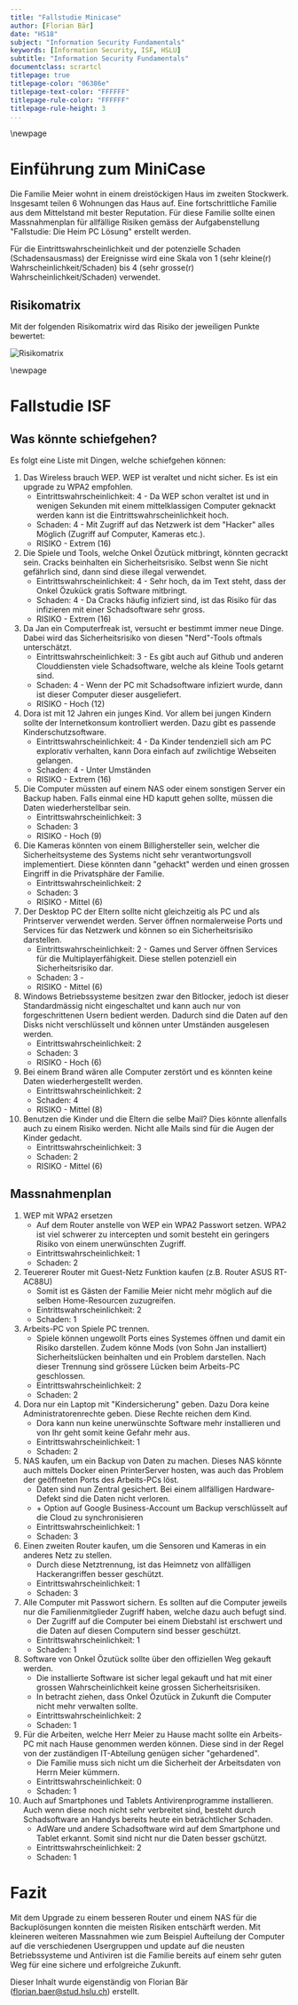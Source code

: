 ```yaml
---
title: "Fallstudie Minicase"
author: [Florian Bär]
date: "HS18"
subject: "Information Security Fundamentals"
keywords: [Information Security, ISF, HSLU]
subtitle: "Information Security Fundamentals"
documentclass: scrartcl
titlepage: true
titlepage-color: "06386e"
titlepage-text-color: "FFFFFF"
titlepage-rule-color: "FFFFFF"
titlepage-rule-height: 3
...
```

\newpage
# Einführung zum MiniCase
Die Familie Meier wohnt in einem dreistöckigen Haus im zweiten Stockwerk. Insgesamt teilen 6 Wohnungen das Haus
auf. Eine fortschrittliche Familie aus dem Mittelstand mit bester Reputation. Für diese Familie sollte einen Massnahmenplan für allfällige Risiken gemäss der Aufgabenstellung \"Fallstudie: Die Heim PC Lösung\" erstellt werden.

Für die Eintrittswahrscheinlichkeit und der potenzielle Schaden (Schadensausmass) der Ereignisse wird eine Skala von 1 (sehr kleine(r) Wahrscheinlichkeit/Schaden) bis 4 (sehr grosse(r) Wahrscheinlichkeit/Schaden) verwendet.

## Risikomatrix
Mit der folgenden Risikomatrix wird das Risiko der jeweiligen Punkte bewertet:

![Risikomatrix](Risikomatrix.png "Risikomatrix")

\newpage

# Fallstudie ISF

## Was könnte schiefgehen?

Es folgt eine Liste mit Dingen, welche schiefgehen können:

1. Das Wireless brauch WEP. WEP ist veraltet und nicht sicher. Es ist ein upgrade zu WPA2 empfohlen.
    - Eintrittswahrscheinlichkeit: 4 - Da WEP schon veraltet ist und in wenigen Sekunden mit einem mittelklassigen Computer geknackt werden kann ist die Eintrittswahrscheinlichkeit hoch.
    - Schaden: 4 - Mit Zugriff auf das Netzwerk ist dem "Hacker" alles Möglich (Zugriff auf Computer, Kameras etc.).
    - RISIKO - Extrem (16)
1. Die Spiele und Tools, welche Onkel Özutück mitbringt, könnten gecrackt sein. Cracks beinhalten ein Sicherheitsrisiko. Selbst wenn Sie nicht gefährlich sind, dann sind diese illegal verwendet. 
    - Eintrittswahrscheinlichkeit: 4 - Sehr hoch, da im Text steht, dass der Onkel Özukück gratis Software mitbringt.
    - Schaden: 4 - Da Cracks häufig infiziert sind, ist das Risiko für das infizieren mit einer Schadsoftware sehr gross.
    - RISIKO - Extrem (16)
1. Da Jan ein Computerfreak ist, versucht er bestimmt immer neue Dinge. Dabei wird das Sicherheitsrisiko von diesen "Nerd"-Tools oftmals unterschätzt.
    - Eintrittswahrscheinlichkeit: 3 - Es gibt auch auf Github und anderen Clouddiensten viele Schadsoftware, welche als kleine Tools getarnt sind.
    - Schaden: 4 - Wenn der PC mit Schadsoftware infiziert wurde, dann ist dieser Computer dieser ausgeliefert.
    - RISIKO - Hoch (12)
1. Dora ist mit 12 Jahren ein junges Kind. Vor allem bei jungen Kindern sollte der Internetkonsum  kontrolliert werden. Dazu gibt es passende Kinderschutzsoftware.
    - Eintrittswahrscheinlichkeit: 4 - Da Kinder tendenziell sich am PC explorativ verhalten, kann Dora einfach auf zwilichtige Webseiten gelangen.
    - Schaden: 4 - Unter Umständen
    - RISIKO - Extrem (16)
1. Die Computer müssten auf einem NAS oder einem sonstigen Server ein Backup haben. Falls einmal eine HD kaputt gehen sollte, müssen die Daten wiederherstellbar sein.
    - Eintrittswahrscheinlichkeit: 3
    - Schaden: 3
    - RISIKO - Hoch (9)
1. Die Kameras könnten von einem Billighersteller sein, welcher die Sicherheitsysteme des Systems nicht sehr verantwortungsvoll implementiert. Diese könnten dann "gehackt" werden und einen grossen Eingriff in die Privatsphäre der Familie.
    - Eintrittswahrscheinlichkeit: 2
    - Schaden: 3
    - RISIKO - Mittel (6)
1. Der Desktop PC der Eltern sollte nicht gleichzeitig als PC und als Printserver verwendet werden. Server öffnen normalerweise Ports und Services für das Netzwerk und können so ein Sicherheitsrisiko darstellen.
    - Eintrittswahrscheinlichkeit: 2 - Games und Server öffnen Services für die Multiplayerfähigkeit. Diese stellen potenziell ein Sicherheitsrisiko dar.
    - Schaden: 3 - 
    - RISIKO - Mittel (6)
1. Windows Betriebssysteme besitzen zwar den Bitlocker, jedoch ist dieser Standardmässig nicht eingeschaltet und kann auch nur von forgeschrittenen Usern bedient werden. Dadurch sind die Daten auf den Disks nicht verschlüsselt und können unter Umständen ausgelesen werden.
    - Eintrittswahrscheinlichkeit: 2
    - Schaden: 3
    - RISIKO - Hoch (6)
1. Bei einem Brand wären alle Computer zerstört und es könnten keine Daten wiederhergestellt werden. 
    - Eintrittswahrscheinlichkeit: 2
    - Schaden: 4
    - RISIKO - Mittel (8)
1. Benutzen die Kinder und die Eltern die selbe Mail? Dies könnte allenfalls auch zu einem Risiko werden. Nicht alle Mails sind für die Augen der Kinder gedacht.
    - Eintrittswahrscheinlichkeit: 3
    - Schaden: 2
    - RISIKO - Mittel (6)

## Massnahmenplan

1. WEP mit WPA2 ersetzen
    - Auf dem Router anstelle von WEP ein WPA2 Passwort setzen. WPA2 ist viel schwerer zu intercepten und somit besteht ein geringers Risiko von einem unerwünschten Zugriff.
    - Eintrittswahrscheinlichkeit: 1
    - Schaden: 2
1. Teuererer Router mit Guest-Netz Funktion kaufen (z.B. Router ASUS RT-AC88U)
    - Somit ist es Gästen der Familie Meier nicht mehr möglich auf die selben Home-Resourcen zuzugreifen.
    - Eintrittswahrscheinlichkeit: 2
    - Schaden: 1
1. Arbeits-PC von Spiele PC trennen. 
    - Spiele können ungewollt Ports eines Systemes öffnen und damit ein Risiko darstellen. Zudem könne Mods (von Sohn Jan installiert) Sicherheitslücken beinhalten und ein Problem darstellen. Nach dieser Trennung sind grössere Lücken beim Arbeits-PC geschlossen.
    - Eintrittswahrscheinlichkeit: 2
    - Schaden: 2
1. Dora nur ein Laptop mit "Kindersicherung" geben. Dazu Dora keine Administratorenrechte geben. Diese Rechte reichen dem Kind.
    - Dora kann nun keine unerwünschte Software mehr installieren und von Ihr geht somit keine Gefahr mehr aus.
    - Eintrittswahrscheinlichkeit: 1
    - Schaden: 2
1. NAS kaufen, um ein Backup von Daten zu machen. Dieses NAS könnte auch mittels Docker einen PrinterServer hosten, was auch das Problem der geöffneten Ports des Arbeits-PCs löst.
    - Daten sind nun Zentral gesichert. Bei einem allfälligen Hardware-Defekt sind die Daten nicht verloren.
    - \+ Option auf Google Business-Account um Backup verschlüsselt auf die Cloud zu synchronisieren
    - Eintrittswahrscheinlichkeit: 1
    - Schaden: 3
1. Einen zweiten Router kaufen, um die Sensoren und Kameras in ein anderes Netz zu stellen. 
    - Durch diese Netztrennung, ist das Heimnetz von allfälligen Hackerangriffen besser geschützt.
    - Eintrittswahrscheinlichkeit: 1
    - Schaden: 3
1. Alle Computer mit Passwort sichern. Es sollten auf die Computer jeweils nur die Familienmitglieder Zugriff haben, welche dazu auch befugt sind. 
    - Der Zugriff auf die Computer bei einem Diebstahl ist erschwert und die Daten auf diesen Computern sind besser geschützt.
    - Eintrittswahrscheinlichkeit: 1
    - Schaden: 1
1. Software von Onkel Özutück sollte über den offiziellen Weg gekauft werden. 
    - Die installierte Software ist sicher legal gekauft und hat mit einer grossen Wahrscheinlichkeit keine grossen Sicherheitsrisiken. 
    - In betracht ziehen, dass Onkel Özutück in Zukunft die Computer nicht mehr verwalten sollte.
    - Eintrittswahrscheinlichkeit: 2
    - Schaden: 1
1. Für die Arbeiten, welche Herr Meier zu Hause macht sollte ein Arbeits-PC mit nach Hause genommen werden können. Diese sind in der Regel von der zuständigen IT-Abteilung genügen sicher "gehardened".
    - Die Familie muss sich nicht um die Sicherheit der Arbeitsdaten von Herrn Meier kümmern.
    - Eintrittswahrscheinlichkeit: 0
    - Schaden: 1
1. Auch auf Smartphones und Tablets Antivirenprogramme installieren. Auch wenn diese noch nicht sehr verbreitet sind, besteht durch Schadsoftware an Handys bereits heute ein beträchtlicher Schaden.
    - AdWare und andere Schadsoftware wird auf dem Smartphone und Tablet erkannt. Somit sind nicht nur die Daten besser gschützt.
    - Eintrittswahrscheinlichkeit: 2
    - Schaden: 1

# Fazit

Mit dem Upgrade zu einem besseren Router und einem NAS für die Backuplösungen konnten die meisten Risiken entschärft werden. Mit kleineren weiteren Massnahmen wie zum Beispiel Aufteilung der Computer auf die verschiedenen Usergruppen und update auf die neusten Betriebssysteme und Antiviren ist die Familie bereits auf einem sehr guten Weg für eine sichere und erfolgreiche Zukunft.

Dieser Inhalt wurde eigenständig von Florian Bär (florian.baer@stud.hslu.ch) erstellt. 
